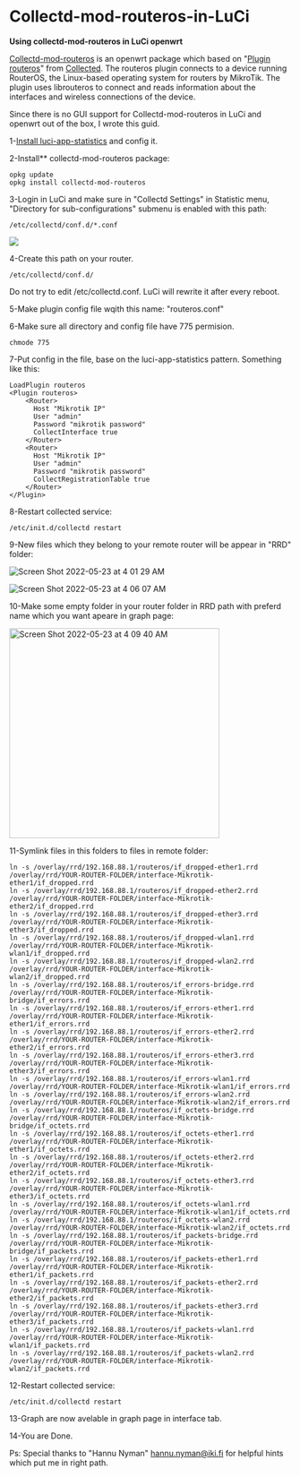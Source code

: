 # Collectd-mod-routeros-in-LuCi

**Using collectd-mod-routeros in LuCi openwrt**

[Collectd-mod-routeros](https://openwrt.org/packages/pkgdata_owrt19_7/collectd-mod-routeros) is an openwrt package which based on "[Plugin routeros](https://collectd.org/wiki/index.php/Plugin:RouterOS)" from [Collected](https://collectd.org/documentation/manpages/collectd.conf.5.shtml#plugin_routeros). The routeros plugin connects to a device running RouterOS, the Linux-based operating system for routers by MikroTik. The plugin uses librouteros to connect and reads information about the interfaces and wireless connections of the device.

Since there is no GUI support for Collectd-mod-routeros in LuCi and openwrt out of the box, I wrote this guid.

1-[Install luci-app-statistics](https://openwrt.org/docs/guide-user/luci/luci_app_statistics) and config it.

2-Install** collectd-mod-routeros package:

```
opkg update
opkg install collectd-mod-routeros
```

3-Login in LuCi and make sure in "Collectd Settings" in Statistic menu, "Directory for sub-configurations" submenu is enabled with this path:

```
/etc/collectd/conf.d/*.conf
```

![](https://user-images.githubusercontent.com/22772774/169720327-7d9630a7-4884-4a79-a33a-e497dee364e8.png)

4-Create this path on your router.

```
/etc/collectd/conf.d/
```
Do not try to edit /etc/collectd.conf. LuCi will rewrite it after every reboot.

5-Make plugin config file wqith this name: "routeros.conf"

6-Make sure all directory and config file have 775 permision.

```
chmode 775
```

7-Put config in the file, base on the luci-app-statistics pattern. Something like this:

```
LoadPlugin routeros
<Plugin routeros>
    <Router>
      Host "Mikrotik IP"
      User "admin"
      Password "mikrotik password"
      CollectInterface true
    </Router>
    <Router>
      Host "Mikrotik IP"
      User "admin"
      Password "mikrotik password"
      CollectRegistrationTable true
    </Router>
</Plugin>
```
8-Restart collected service:
```
/etc/init.d/collectd restart
```
9-New files which they belong to your remote router will be appear in "RRD" folder:

![Screen Shot 2022-05-23 at 4 01 29 AM](https://user-images.githubusercontent.com/22772774/169721950-f1026902-73d4-46ed-8daf-521f6a9e2fb5.png)

![Screen Shot 2022-05-23 at 4 06 07 AM](https://user-images.githubusercontent.com/22772774/169721968-7847e49a-526f-4360-9143-0ed840cfaf03.png)


10-Make some empty folder in your router folder in RRD path with preferd name which you want apeare in graph page:

<img width="375" alt="Screen Shot 2022-05-23 at 4 09 40 AM" src="https://user-images.githubusercontent.com/22772774/169721979-02f6cf38-b0d0-486d-b585-195aeff774ce.png">


11-Symlink files in this folders to files in remote folder:
```
ln -s /overlay/rrd/192.168.88.1/routeros/if_dropped-ether1.rrd /overlay/rrd/YOUR-ROUTER-FOLDER/interface-Mikrotik-ether1/if_dropped.rrd
ln -s /overlay/rrd/192.168.88.1/routeros/if_dropped-ether2.rrd /overlay/rrd/YOUR-ROUTER-FOLDER/interface-Mikrotik-ether2/if_dropped.rrd
ln -s /overlay/rrd/192.168.88.1/routeros/if_dropped-ether3.rrd /overlay/rrd/YOUR-ROUTER-FOLDER/interface-Mikrotik-ether3/if_dropped.rrd
ln -s /overlay/rrd/192.168.88.1/routeros/if_dropped-wlan1.rrd /overlay/rrd/YOUR-ROUTER-FOLDER/interface-Mikrotik-wlan1/if_dropped.rrd
ln -s /overlay/rrd/192.168.88.1/routeros/if_dropped-wlan2.rrd /overlay/rrd/YOUR-ROUTER-FOLDER/interface-Mikrotik-wlan2/if_dropped.rrd
ln -s /overlay/rrd/192.168.88.1/routeros/if_errors-bridge.rrd /overlay/rrd/YOUR-ROUTER-FOLDER/interface-Mikrotik-bridge/if_errors.rrd
ln -s /overlay/rrd/192.168.88.1/routeros/if_errors-ether1.rrd /overlay/rrd/YOUR-ROUTER-FOLDER/interface-Mikrotik-ether1/if_errors.rrd
ln -s /overlay/rrd/192.168.88.1/routeros/if_errors-ether2.rrd /overlay/rrd/YOUR-ROUTER-FOLDER/interface-Mikrotik-ether2/if_errors.rrd
ln -s /overlay/rrd/192.168.88.1/routeros/if_errors-ether3.rrd /overlay/rrd/YOUR-ROUTER-FOLDER/interface-Mikrotik-ether3/if_errors.rrd
ln -s /overlay/rrd/192.168.88.1/routeros/if_errors-wlan1.rrd /overlay/rrd/YOUR-ROUTER-FOLDER/interface-Mikrotik-wlan1/if_errors.rrd
ln -s /overlay/rrd/192.168.88.1/routeros/if_errors-wlan2.rrd /overlay/rrd/YOUR-ROUTER-FOLDER/interface-Mikrotik-wlan2/if_errors.rrd
ln -s /overlay/rrd/192.168.88.1/routeros/if_octets-bridge.rrd /overlay/rrd/YOUR-ROUTER-FOLDER/interface-Mikrotik-bridge/if_octets.rrd
ln -s /overlay/rrd/192.168.88.1/routeros/if_octets-ether1.rrd /overlay/rrd/YOUR-ROUTER-FOLDER/interface-Mikrotik-ether1/if_octets.rrd
ln -s /overlay/rrd/192.168.88.1/routeros/if_octets-ether2.rrd /overlay/rrd/YOUR-ROUTER-FOLDER/interface-Mikrotik-ether2/if_octets.rrd
ln -s /overlay/rrd/192.168.88.1/routeros/if_octets-ether3.rrd /overlay/rrd/YOUR-ROUTER-FOLDER/interface-Mikrotik-ether3/if_octets.rrd
ln -s /overlay/rrd/192.168.88.1/routeros/if_octets-wlan1.rrd /overlay/rrd/YOUR-ROUTER-FOLDER/interface-Mikrotik-wlan1/if_octets.rrd
ln -s /overlay/rrd/192.168.88.1/routeros/if_octets-wlan2.rrd /overlay/rrd/YOUR-ROUTER-FOLDER/interface-Mikrotik-wlan2/if_octets.rrd
ln -s /overlay/rrd/192.168.88.1/routeros/if_packets-bridge.rrd /overlay/rrd/YOUR-ROUTER-FOLDER/interface-Mikrotik-bridge/if_packets.rrd
ln -s /overlay/rrd/192.168.88.1/routeros/if_packets-ether1.rrd /overlay/rrd/YOUR-ROUTER-FOLDER/interface-Mikrotik-ether1/if_packets.rrd
ln -s /overlay/rrd/192.168.88.1/routeros/if_packets-ether2.rrd /overlay/rrd/YOUR-ROUTER-FOLDER/interface-Mikrotik-ether2/if_packets.rrd
ln -s /overlay/rrd/192.168.88.1/routeros/if_packets-ether3.rrd /overlay/rrd/YOUR-ROUTER-FOLDER/interface-Mikrotik-ether3/if_packets.rrd
ln -s /overlay/rrd/192.168.88.1/routeros/if_packets-wlan1.rrd /overlay/rrd/YOUR-ROUTER-FOLDER/interface-Mikrotik-wlan1/if_packets.rrd
ln -s /overlay/rrd/192.168.88.1/routeros/if_packets-wlan2.rrd /overlay/rrd/YOUR-ROUTER-FOLDER/interface-Mikrotik-wlan2/if_packets.rrd
```
12-Restart collected service:
```
/etc/init.d/collectd restart
```
13-Graph are now avelable in graph page in interface tab.

14-You are Done.

Ps: Special thanks to "Hannu Nyman" <hannu.nyman@iki.fi> for helpful hints which put me in right path.
